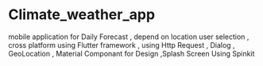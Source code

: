 # Climate_weather_app
mobile application for  Daily Forecast , depend on location user selection , cross platform using Flutter framework , using Http Request , Dialog , GeoLocation , Material Componant for Design ,Splash Screen Using Spinkit 
